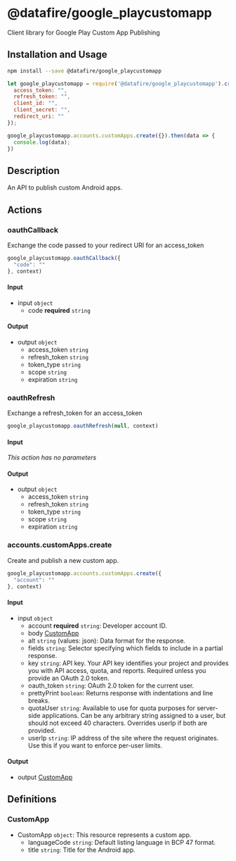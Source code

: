 # @datafire/google_playcustomapp

Client library for Google Play Custom App Publishing

## Installation and Usage
```bash
npm install --save @datafire/google_playcustomapp
```
```js
let google_playcustomapp = require('@datafire/google_playcustomapp').create({
  access_token: "",
  refresh_token: "",
  client_id: "",
  client_secret: "",
  redirect_uri: ""
});

google_playcustomapp.accounts.customApps.create({}).then(data => {
  console.log(data);
})
```

## Description

An API to publish custom Android apps.

## Actions

### oauthCallback
Exchange the code passed to your redirect URI for an access_token


```js
google_playcustomapp.oauthCallback({
  "code": ""
}, context)
```

#### Input
* input `object`
  * code **required** `string`

#### Output
* output `object`
  * access_token `string`
  * refresh_token `string`
  * token_type `string`
  * scope `string`
  * expiration `string`

### oauthRefresh
Exchange a refresh_token for an access_token


```js
google_playcustomapp.oauthRefresh(null, context)
```

#### Input
*This action has no parameters*

#### Output
* output `object`
  * access_token `string`
  * refresh_token `string`
  * token_type `string`
  * scope `string`
  * expiration `string`

### accounts.customApps.create
Create and publish a new custom app.


```js
google_playcustomapp.accounts.customApps.create({
  "account": ""
}, context)
```

#### Input
* input `object`
  * account **required** `string`: Developer account ID.
  * body [CustomApp](#customapp)
  * alt `string` (values: json): Data format for the response.
  * fields `string`: Selector specifying which fields to include in a partial response.
  * key `string`: API key. Your API key identifies your project and provides you with API access, quota, and reports. Required unless you provide an OAuth 2.0 token.
  * oauth_token `string`: OAuth 2.0 token for the current user.
  * prettyPrint `boolean`: Returns response with indentations and line breaks.
  * quotaUser `string`: Available to use for quota purposes for server-side applications. Can be any arbitrary string assigned to a user, but should not exceed 40 characters. Overrides userIp if both are provided.
  * userIp `string`: IP address of the site where the request originates. Use this if you want to enforce per-user limits.

#### Output
* output [CustomApp](#customapp)



## Definitions

### CustomApp
* CustomApp `object`: This resource represents a custom app.
  * languageCode `string`: Default listing language in BCP 47 format.
  * title `string`: Title for the Android app.



